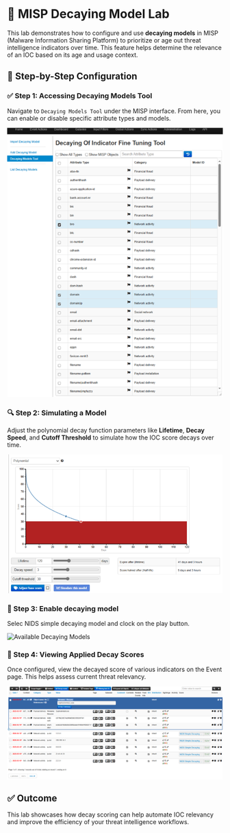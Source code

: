 
# 🧠 MISP Decaying Model Lab

This lab demonstrates how to configure and use **decaying models** in MISP (Malware Information Sharing Platform) to prioritize or age out threat intelligence indicators over time. This feature helps determine the relevance of an IOC based on its age and usage context.

## 🔧 Step-by-Step Configuration

### ✅ Step 1: Accessing Decaying Models Tool
Navigate to `Decaying Models Tool` under the MISP interface. From here, you can enable or disable specific attribute types and models.

![Decaying Models Tool](screenshots/misp-decayingmodel.png)

### 🔍 Step 2: Simulating a Model
Adjust the polynomial decay function parameters like **Lifetime**, **Decay Speed**, and **Cutoff Threshold** to simulate how the IOC score decays over time.

![Decay Curve Simulation](screenshots/misp-polynomial.png)

### 🧩 Step 3: Enable decaying model 
Selec NIDS simple decaying model and clock on the play button.

![Available Decaying Models](screenshots/misp-denable-decaying.png)

### 🔬 Step 4: Viewing Applied Decay Scores
Once configured, view the decayed score of various indicators on the Event page. This helps assess current threat relevancy.

![Decay Scores in Events](screeshots/misp-decaying-result.png)


## ✅ Outcome
This lab showcases how decay scoring can help automate IOC relevancy and improve the efficiency of your threat intelligence workflows.
